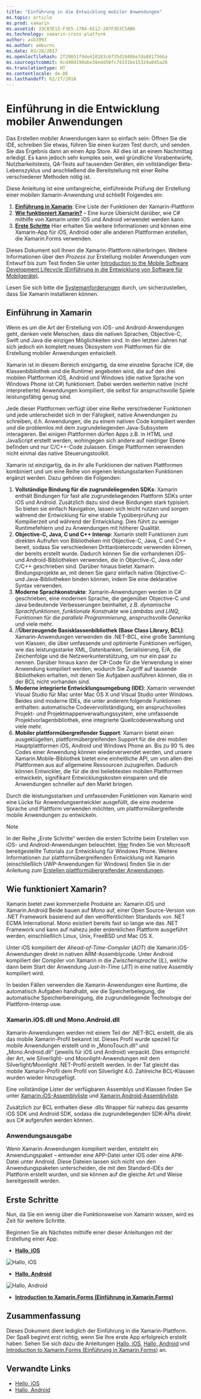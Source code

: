 ```yaml
---
title: "Einführung in die Entwicklung mobiler Anwendungen"
ms.topic: article
ms.prod: xamarin
ms.assetid: 33C83E13-F3E5-17B4-6512-207F3D3C5AB6
ms.technology: xamarin-cross-platform
author: asb3993
ms.author: amburns
ms.date: 03/28/2017
ms.openlocfilehash: 2f29851f9de410183c6f35d19486e7da8017566a
ms.sourcegitcommit: 6cd40d190abe38edd50fc74331be15324a845a28
ms.translationtype: HT
ms.contentlocale: de-DE
ms.lasthandoff: 02/27/2018
---
```

# <a name="introduction-to-mobile-development"></a>Einführung in die Entwicklung mobiler Anwendungen


Das Erstellen mobiler Anwendungen kann so einfach sein: Öffnen Sie die IDE, schreiben Sie etwas, führen Sie einen kurzen Test durch, und senden Sie das Ergebnis dann an einen App Store. All dies ist an einem Nachmittag erledigt. Es kann jedoch sehr komplex sein, weil gründliche Vorabentwürfe, Nutzbarkeitstests, QA-Tests auf tausenden Geräten, ein vollständiger Beta-Lebenszyklus und anschließend die Bereitstellung mit einer Reihe verschiedener Methoden nötig ist.

Diese Anleitung ist eine umfangreiche, einführende Prüfung der Erstellung einer mobilen Xamarin-Anwendung und schließt Folgendes ein:

1.   [ **Einführung in Xamarin**](#Introduction_to_Xamarin): Eine Liste der Funktionen der Xamarin-Plattform
1.   [ **Wie funktioniert Xamarin?**](#How_Does_Xamarin_Work) – Eine kurze Übersicht darüber, wie C# mithilfe von Xamarin unter iOS und Android verwendet werden kann.
1.   [ **Erste Schritte**](#Sample_App) Hier erhalten Sie weitere Informationen und können eine Xamarin-App für iOS, Android oder alle anderen Plattformen erstellen, die Xamarin.Forms verwenden.


Dieses Dokument soll Ihnen die Xamarin-Plattform näherbringen. Weitere Informationen über den *Prozess* zur Erstellung mobiler Anwendungen vom Entwurf bis zum Test finden Sie unter [Introduction to the Mobile Software Development Lifecycle (Einführung in die Entwicklung von Software für Mobilgeräte)](~/cross-platform/get-started/introduction-to-mobile-sdlc.md).

Lesen Sie sich bitte die [Systemanforderungen](~/cross-platform/get-started/requirements.md#mac) durch, um sicherzustellen, dass Sie Xamarin installieren können.


## <a name="introduction-to-xamarin"></a>Einführung in Xamarin

Wenn es um die Art der Erstellung von iOS- und Android-Anwendungen geht, denken viele Menschen, dass die nativen Sprachen, Objective-C, Swift und Java die einzigen Möglichkeiten sind. In den letzten Jahren hat sich jedoch ein komplett neues Ökosystem von Plattformen für die Erstellung mobiler Anwendungen entwickelt.

Xamarin ist in diesem Bereich einzigartig, da eine einzelne Sprache (C#, die Klassenbibliothek und die Runtime) angeboten wird, die auf den drei mobilen Plattformen iOS, Android und Windows (die native Sprache von Windows Phone ist C#) funktioniert. Dabei werden weiterhin native (nicht interpretierte) Anwendungen kompiliert, die selbst für anspruchsvolle Spiele leistungsfähig genug sind.

Jede dieser Plattformen verfügt über eine Reihe verschiedener Funktionen und jede unterscheidet sich in der Fähigkeit, native Anwendungen zu schreiben, d.h. Anwendungen, die zu einem nativen Code kompiliert werden und die problemlos mit dem zugrundeliegenden Java-Subsystem interagieren. Bei einigen Plattformen dürfen Apps z.B. in HTML und JavaScript erstellt werden, wohingegen sich andere auf niedriger Ebene befinden und nur C/C++-Code zulassen. Einige Plattformen verwenden nicht einmal das native Steuerungstoolkit.

Xamarin ist einzigartig, da in ihr alle Funktionen der nativen Plattformen kombiniert und um eine Reihe von eigenen leistungsstarken Funktionen ergänzt werden. Dazu gehören die Folgenden:

1.   **Vollständige Bindung für die zugrundeliegenden SDKs**: Xamarin enthält Bindungen für fast alle zugrundeliegenden Plattform SDKs unter iOS und Android. Zusätzlich dazu sind diese Bindungen stark typisiert. So bieten sie einfach Navigation, lassen sich leicht nutzen und sorgen während der Entwicklung für eine stabile Typüberprüfung zur Kompilierzeit und während der Entwicklung. Dies führt zu weniger Runtimefehlern und zu Anwendungen mit höherer Qualität.
1.   **Objective-C, Java, C und C++ Interop**: Xamarin stellt Funktionen zum direkten Aufrufen von Bibliotheken mit Objective-C, Java, C und C++ bereit, sodass Sie verschiedenen Drittanbietercode verwenden können, der bereits erstellt wurde. Dadurch können Sie die vorhandenen iOS- und Android-Bibliotheken verwenden, die in Objective-C, Java oder C/C++ geschrieben sind. Darüber hinaus bietet Xamarin Bindungsprojekte an, mit denen Sie ganz einfach native Objective-C- und Java-Bibliotheken binden können, indem Sie eine deklarative Syntax verwenden.
1.   **Moderne Sprachkonstrukte**: Xamarin-Anwendungen werden in C# geschrieben, eine modernen Sprache, die gegenüber Objective-C und Java bedeutende Verbesserungen beinhaltet, z.B. *dynamische Sprachfunktionen*, *funktionale Konstrukte* wie *Lambdas* und *LINQ*, Funktionen für die *parallele Programmierung*, anspruchsvolle *Generika* und viele mehr.
1.   //**Überzeugende Basisklassenbibliothek (Base Class Library, BCL)**: Xamarin-Anwendungen verwenden die .NET-BCL, eine große Sammlung von Klassen, die über umfassende und optimierte Funktionen verfügen, wie das leistungsstarke XML, Datenbanken, Serialisierung, E/A, die Zeichenfolge und die Netzwerkunterstützung, um nur ein paar zu nennen. Darüber hinaus kann der C#-Code für die Verwendung in einer Anwendung kompiliert werden, wodurch Sie Zugriff auf tausende Bibliotheken erhalten, mit denen Sie Aufgaben ausführen können, die in der BCL nicht vorhanden sind.
1.   **Moderne integrierte Entwicklungsumgebung (IDE)**: Xamarin verwendet Visual Studio für Mac unter Mac OS X und Visual Studio unter Windows. Beides sind moderne IDEs, die unter anderem folgende Funktionen enthalten: automatische Codevervollständigung, ein anspruchsvolles Projekt- und Projektmappenverwaltungssystem, eine umfassende Projektvorlagenbibliothek, eine integrierte Quellcodeverwaltung und viele mehr.
1.   **Mobiler plattformübergreifender Support**: Xamarin bietet einen ausgeklügelten, plattformübergreifenden Support für die drei mobilen Hauptplattformen iOS, Android und Windows Phone an. Bis zu 90 % des Codes einer Anwendung können wiederverwendet werden, und unsere Xamarin.Mobile-Bibliothek bietet eine einheitliche API, um von allen drei Plattformen aus auf allgemeine Ressourcen zuzugreifen. Dadurch können Entwickler, die für die drei beliebtesten mobilen Plattformen entwickeln, signifikant Entwicklungskosten einsparen und die Anwendungen schneller auf den Markt bringen.


Durch die leistungsstarken und umfassenden Funktionen von Xamarin wird eine Lücke für Anwendungsentwickler ausgefüllt, die eine moderne Sprache und Plattform verwenden möchten, um plattformübergreifende mobile Anwendungen zu entwickeln.


> [!NOTE]
> In der Reihe „Erste Schritte“ werden die ersten Schritte beim Erstellen von iOS- und Android-Anwendungen beleuchtet. [Hier](http://dev.windowsphone.com/en-us/develop) finden Sie von Microsoft bereitgestellte Tutorials zur Entwicklung für Windows Phone. Weitere Informationen zur plattformübergreifenden Entwicklung mit Xamarin (einschließlich UWP-Anwendungen für Windows) finden Sie in der Anleitung zum [Erstellen plattformübergreifender Anwendungen](~/cross-platform/app-fundamentals/building-cross-platform-applications/index.md).



## <a name="how-does-xamarin-work"></a>Wie funktioniert Xamarin?

Xamarin bietet zwei kommerzielle Produkte an: Xamarin.iOS und Xamarin.Android Beide bauen auf *Mono* auf, einer Open Source-Version von .NET Framework basierend auf den veröffentlichten Standards von .NET ECMA International. Mono existiert bereits fast so lange wie das .NET Framework und kann auf nahezu jeder erdenklichen Plattform ausgeführt werden, einschließlich Linux, Unix, FreeBSD und Mac OS X.

Unter iOS kompiliert der *Ahead-of-Time-Compiler* (*AOT*) die Xamarin.iOS-Anwendungen direkt in nativen ARM-Assemblycode. Unter Android kompiliert der Compiler von Xamarin in die *Zwischensprache* (*IL*), welche dann beim Start der Anwendung *Just-In-Time* (*JIT*) in eine native Assembly kompiliert wird.

In beiden Fällen verwenden die Xamarin-Anwendungen eine Runtime, die automatisch Aufgaben handhabt, wie die Speicherbelegung, die automatische Speicherbereinigung, die zugrundeliegende Technologie der Plattform-Interop usw.



### <a name="xamariniosdll-and-monoandroiddll"></a>Xamarin.iOS.dll und Mono.Android.dll

Xamarin-Anwendungen werden mit einem Teil der .NET-BCL erstellt, die als das mobile Xamarin-Profil bekannt ist. Dieses Profil wurde speziell für mobile Anwendungen erstellt und in „MonoTouch.dll“ und „Mono.Android.dll“ (jeweils für iOS und Android) verpackt. Dies entspricht der Art, wie Silverlight- und Moonlight-Anwendungen mit dem Silverlight/Moonlight .NET-Profil erstellt werden. In der Tat gleicht das mobile Xamarin-Profil dem Profil von Silverlight 4.0. Zahlreiche BCL-Klassen wurden wieder hinzugefügt.

Eine vollständige Lister der verfügbaren Assemblys und Klassen finden Sie unter [Xamarin.iOS-Assemblyliste](~/cross-platform/internals/available-assemblies.md) und [Xamarin.Android-Assemblyliste](~/cross-platform/internals/available-assemblies.md).

Zusätzlich zur BCL enthalten diese .dlls Wrapper für nahezu das gesamte iOS SDK und Android SDK, sodass die zugrundeliegenden SDK-APIs direkt aus C# aufgerufen werden können.



### <a name="application-output"></a>Anwendungsausgabe

Wenn Xamarin-Anwendungen kompiliert werden, entsteht ein Anwendungspaket – entweder eine APP-Datei unter iOS oder eine APK-Datei unter Android. Diese Dateien lassen sich nicht von den Anwendungspaketen unterscheiden, die mit den Standard-IDEs der Plattform erstellt wurden, und sie können auf die gleiche Art und Weise bereitgestellt werden.



## <a name="getting-started"></a>Erste Schritte

Nun, da Sie ein wenig über die Funktionsweise von Xamarin wissen, wird es Zeit für weitere Schritte.

Beginnen Sie als Nächstes mithilfe einer dieser Anleitungen mit der Erstellung einer App:

* [**Hallo, iOS**](~/ios/get-started/hello-ios/index.md)

![](introduction-to-mobile-development-images/ios.png "Hallo, iOS")


* [**Hallo, Android**](~/android/get-started/hello-android/index.md)

![](introduction-to-mobile-development-images/android.png "Hallo, Android")


* [**Introduction to Xamarin.Forms (Einführung in Xamarin.Forms)**](~/xamarin-forms/get-started/introduction-to-xamarin-forms.md)





## <a name="summary"></a>Zusammenfassung

Dieses Dokument dient lediglich der Einführung in die Xamarin-Plattform. Der Spaß beginnt erst richtig, wenn Sie Ihre erste App erfolgreich erstellt haben. Sehen Sie sich dazu die Anleitungen [Hallo, iOS](~/ios/get-started/hello-ios/index.md), [Hallo, Android](~/android/get-started/hello-android/index.md) und [Introduction to Xamarin.Forms (Einführung in Xamarin.Forms)](~/xamarin-forms/get-started/introduction-to-xamarin-forms.md) an.


## <a name="related-links"></a>Verwandte Links

- [Hello, iOS](~/ios/get-started/hello-ios/index.md)
- [Hallo, Android](~/android/get-started/hello-android/index.md)
